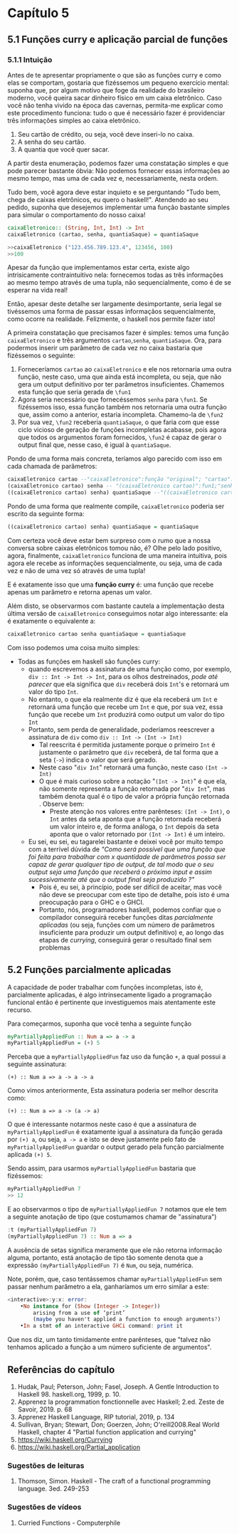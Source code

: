 #  Capítulo 5

## 5.1 Funções curry e aplicação parcial de funções

### 5.1.1 Intuição

Antes de te apresentar propriamente o que são as funções curry e como elas se comportam, gostaria que fizéssemos um pequeno exercício mental: suponha que, por algum motivo que foge da realidade do brasileiro moderno, você queira sacar dinheiro físico em um caixa eletrônico. Caso você não tenha vivido na época das cavernas, permita-me explicar como este procedimento funciona: tudo o que é necessário fazer é providenciar três informações simples ao caixa eletrônico.


1. Seu cartão de crédito, ou seja, você deve inseri-lo no caixa. 
2. A senha do seu cartão.
3. A quantia que você quer sacar.

A partir desta enumeração, podemos fazer uma constatação simples e que pode parecer bastante óbvia: Não podemos fornecer essas informações ao mesmo tempo, mas uma de cada vez e, necessariamente, nesta ordem.

Tudo bem, você agora deve estar inquieto e se perguntando "Tudo bem, chega de caixas eletrônicos,
eu quero o haskell!". Atendendo ao seu pedido, suponha que desejemos implementar uma função  bastante simples para simular o comportamento do nosso caixa!

```haskell
caixaEletronico:: (String, Int, Int) -> Int
caixaEletronico (cartao, senha, quantiaSaque) = quantiaSaque

>>caixaEletronico ("123.456.789.123.4", 123456, 100)
>>100
```
Apesar da função que implementamos estar certa, existe algo intrisicamente contraintuitivo nela: fornecemos todas as três informações ao mesmo tempo através de uma tupla, não sequencialmente, como é de se esperar na vida real!

Então, apesar deste detalhe ser largamente desimportante, seria legal se tivéssemos uma forma de passar essas informaçãos sequencialmente, como ocorre na realidade. Felizmente, o haskell nos permite fazer isto!

A primeira constatação que precisamos fazer é simples: temos uma função ```caixaEletronico``` e três argumentos ```cartao```,```senha```, ```quantiaSaque```. Ora, para podermos inserir um parâmetro de cada vez no caixa bastaria que fizéssemos o seguinte:

1. Forneceríamos ```cartao``` ao ```caixaEletronico``` e ele nos retornaria uma outra função, neste caso, uma que ainda está incompleta, ou seja, que não gera um output definitivo por ter parâmetros insuficientes. Chamemos esta função que seria gerada de ```\fun1```
2. Agora seria necessário que fornecéssemos ```senha``` para ```\fun1```. Se fizéssemos isso, essa função também nos retornaria uma outra função que, assim como a anterior, estaria incompleta. Chamemo-la de ```\fun2```
3. Por sua vez,  ```\fun2``` receberia ```quantiaSaque```, o que faria com que esse ciclo vicioso de geração de funções incompletas acabasse, pois agora que todos os argumentos foram fornecidos, ```\fun2``` é capaz de gerar o output final que, nesse caso, é igual à ```quantiaSaque```.

Pondo de uma forma mais concreta, teríamos algo parecido com isso em cada chamada de parâmetros:

```haskell
caixaEletronico cartao --"caixaEletronico":função "original"; "cartao":parâmetro
(caixaEletronico cartao) senha -- "(caixaEletronico cartao)":fun1;"senha":parâmetro
((caixaEletronico cartao) senha) quantiaSaque --"((caixaEletronico cartao) senha)":fun2; "quantiaSaque":parâmetro
```

Pondo de uma forma que realmente compile, ```caixaEletronico``` poderia ser escrito da seguinte forma:

```haskell
((caixaEletronico cartao) senha) quantiaSaque = quantiaSaque
```

Com certeza você deve estar bem surpreso com o rumo que a nossa conversa sobre caixas eletrônicos tomou não, é? Olhe pelo lado positivo, agora, finalmente, ```caixaEletronico``` funciona de uma maneira intuitiva, pois agora ele recebe as informações sequencialmente, ou seja, uma de cada vez e não de uma vez só através de uma tupla!

E é exatamente isso que uma **função curry** é: uma função que recebe apenas um parâmetro e retorna apenas um valor.

Além disto, se observarmos com bastante cautela a implementação desta última versão de ```caixaEletronico``` conseguimos notar algo interessante: ela é exatamente o equivalente a:

```haskell
caixaEletronico cartao senha quantiaSaque = quantiaSaque
```

Com isso podemos uma coisa muito simples:

- Todas as funções em haskell são funções curry:
    - quando escrevemos a assinatura de uma função como, por exemplo, ```div :: Int -> Int -> Int```, para os olhos destreinados, _pode até parecer_ que ela significa que ```div``` receberá dois ```Int```'s e retornará um valor do tipo ```Int```.
    - No entanto, o que ela realmente diz é que ela receberá um ```Int``` e retornará uma função que recebe um ```Int``` e que, por sua vez, essa função que recebe um ```Int``` produzirá como output um valor do tipo ```Int```
    - Portanto, sem perda de generalidade, poderíamos reescrever a assinatura de ```div``` como ```div :: Int -> (Int -> Int)```
        - Tal reescrita é permitida justamente porque o primeiro ```Int``` é justamente o parâmetro que ```div``` receberá, de tal forma que a seta (```->```) indica o valor que será gerado.
        - Neste caso "```div Int```" retornará uma função, neste caso ```(Int -> Int)```
        - O que é mais curioso sobre a notação "```(Int -> Int)```" é que ela, não somente representa a função retornada por "```div Int```", mas também denota qual é o tipo de valor a própria função retornada . Observe bem:
            - Preste atenção nos valores entre parênteses: ```(Int -> Int)```, o ```Int``` antes da seta aponta que a função retornada receberá um valor inteiro e, de forma análoga, o ```Int``` depois da seta aponta que o valor retornado por ```(Int -> Int)``` é um inteiro.
    - Eu sei, eu sei, eu tagarelei bastante e deixei você por muito tempo com a terrível dúvida de _"Como será possível que uma função que foi feita para trabalhar com _x_ quantidade de parâmetros possa ser capaz de gerar qualquer tipo de output, de tal modo que o seu output seja uma função que receberá o próximo input e assim sucessivamente até que o output final seja produzido ?"_
        - Pois é, eu sei, à princípio, pode ser difícil de aceitar, mas você não deve se preocupar com este tipo de detalhe, pois isto é uma preocupação para o GHC e o GHCI.
        - Portanto, nós, programadores haskell, podemos confiar que o compilador conseguirá receber funções ditas _parcialmente aplicadas_ (ou seja, funções com um número de parâmetros insuficiente para produzir um output definitivo) e, ao longo das etapas de _currying_, conseguirá gerar o resultado final sem problemas

## 5.2 Funções parcialmente aplicadas

A capacidade de poder trabalhar com funções incompletas, isto é, parcialmente aplicadas,  é algo intrinsecamente ligado a programação funcional então é pertinente que investiguemos mais atentamente este recurso.

Para começarmos, suponha que você tenha a seguinte função

```haskell
myPartiallyAppliedFun :: Num a => a -> a 
myPartiallyAppliedFun = (+) 5
```

Perceba que a `myPartiallyAppliedFun` faz uso da função `+`, a qual possui a seguinte assinatura:

```
(+) :: Num a => a -> a -> a
```

Como vimos anteriormente, Esta assinatura poderia ser melhor descrita como:

```
(+) :: Num a => a -> (a -> a)
```

O que é interessante notarmos neste caso é que a assinatura de ```myPartiallyAppliedFun``` é exatamente igual a assinatura da função gerada por ```(+) a```, ou seja, `a -> a` e isto se deve justamente pelo fato de ```myPartiallyAppliedFun``` guardar o output gerado pela função parcialmente aplicada `(+) 5`.

Sendo assim, para usarmos `myPartiallyAppliedFun` bastaria que fizéssemos:

```haskell
myPartiallyAppliedFun 7
>> 12
```

E ao observarmos o tipo de ```myPartiallyAppliedFun 7``` notamos que ele tem a seguinte anotação de tipo (que costumamos chamar de "assinatura")

```haskell
:t (myPartiallyAppliedFun 7)
(myPartiallyAppliedFun 7) :: Num a => a
```

A ausência de setas significa meramente que ele não retorna informação alguma, portanto, está anotação de tipo tão somente denota que a expressão `(myPartiallyAppliedFun 7)` é ```Num```, ou seja, numérica.

Note, porém, que, caso tentássemos chamar `myPartiallyAppliedFun` sem passar nenhum parâmetro a ela, ganharíamos um erro similar a este:

```haskell
<interactive>:y:x: error:
    •No instance for (Show (Integer -> Integer))
        arising from a use of ‘print’
        (maybe you haven't applied a function to enough arguments?)   
    •In a stmt of an interactive GHCi command: print it 
```    

Que nos diz, um tanto timidamente entre parênteses, que "talvez não tenhamos aplicado a função a um número suficiente de argumentos".


## Referências do capítulo

1. Hudak, Paul; Peterson, John; Fasel, Joseph. A Gentle Introduction to Haskell 98. haskell.org, 1999, p. 10.
1. Apprenez la programmation fonctionnelle avec Haskell; 2.ed. Zeste de Savoir, 2019. p. 68
1. Apprenez Haskell Language, RIP tutorial, 2019, p. 134  
1. Sullivan, Bryan; Stewart, Don; Goerzen, John; O'reill2008.Real World Haskell, chapter 4 "Partial function application and currying"
1. https://wiki.haskell.org/Currying
1. https://wiki.haskell.org/Partial_application

### Sugestões de leituras

1. Thomson, Simon. Haskell - The craft of a functional programming language. 3ed. 249-253

### Sugestões de vídeos

1. Curried Functions - Computerphile

